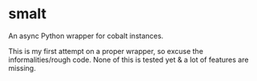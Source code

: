 # smalt
An async Python wrapper for cobalt instances.

This is my first attempt on a proper wrapper, so excuse the informalities/rough code. None of this is tested yet & a lot of features are missing.